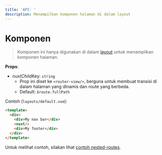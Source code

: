```yaml
---
title: 'API: '
description: Menampilkan komponen halaman di dalam layout
---
```


# Komponen <nuxt>

> Komponen ini hanya digunakan di dalam [layout](/guide/views#layouts) untuk menampilkan komponen halaman.

**Props**:

- nuxtChildKey: `string`
    - Prop ini diset ke `<router-view/>`, berguna untuk membuat transisi di dalam halaman yang dinamis dan route yang berbeda.
    - Default: `$route.fullPath`

Contoh (`layouts/default.vue`):

```html
<template>
  <div>
    <div>My nav bar</div>
    <nuxt/>
    <div>My footer</div>
  </div>
</template>
```

Untuk melihat contoh, silakan lihat [contoh nested-routes](/examples/layouts).
